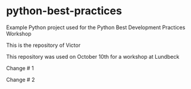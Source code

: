 # python-best-practices
Example Python project used for the Python Best Development Practices Workshop 

This is the repository of Victor

This repository was used on October 10th for a workshop at Lundbeck

Change # 1

Change # 2